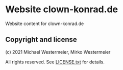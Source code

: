 # Website clown-konrad.de

Website content for clown-konrad.de

## Copyright and license

(c) 2021 Michael Westermeier, Mirko Westermeier

All rights reserved. See [LICENSE.txt](LICENSE.txt) for details.
